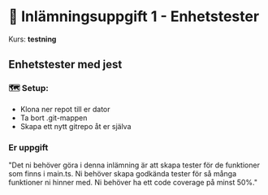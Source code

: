 # 🧪 Inlämningsuppgift 1 - Enhetstester

Kurs: **testning**

## Enhetstester med jest

### 🗺️ Setup:

- Klona ner repot till er dator
- Ta bort .git-mappen
- Skapa ett nytt gitrepo åt er själva

### Er uppgift
"Det ni behöver göra i denna inlämning är att skapa tester för de funktioner som finns i main.ts. Ni behöver skapa godkända tester för så många funktioner ni hinner med. Ni behöver ha ett code coverage på minst 50%."


